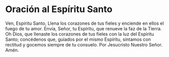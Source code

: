 # Oración al Espíritu Santo

Ven, Espíritu Santo, Llena los corazones de tus fieles y enciende en ellos el fuego de tu amor. Envía, Señor, tu Espíritu, que renueve la faz de la Tierra.
Oh Dios, que llenaste los corazones de tus fieles con la luz del Espíritu Santo; concédenos que, guiados por el mismo Espíritu, sintamos con rectitud y gocemos siempre de tu consuelo. Por Jesucristo Nuestro Señor. Amén.

